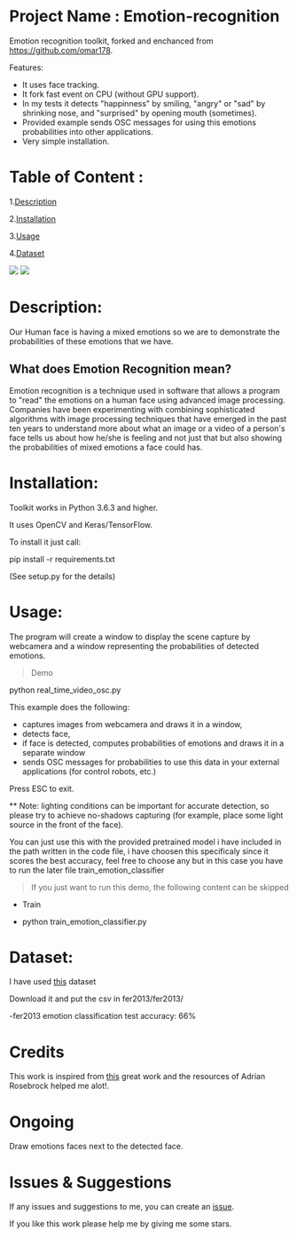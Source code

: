 # Project Name : Emotion-recognition

Emotion recognition toolkit, forked and enchanced from https://github.com/omar178.

Features:

* It uses face tracking.
* It fork fast event on CPU (without GPU support).
* In my tests it detects "happinness" by smiling, "angry" or "sad" by shrinking nose,
and "surprised" by opening mouth (sometimes).
* Provided example sends OSC messages for using this emotions probabilities  into other applications.
* Very simple installation.


# Table of Content :
1.[Description](#p1)

2.[Installation](#p2)

3.[Usage](#p3)

4.[Dataset](#p4)



![](https://github.com/omar178/Emotion-recognition/blob/master/emotions/Happy.PNG)
![](https://github.com/omar178/Emotion-recognition/blob/master/emotions/angry.PNG)




<a id="p1"></a> 
# Description:

Our Human face is having a mixed emotions so we are to demonstrate the probabilities of these emotions that we have.

## What does Emotion Recognition mean?

Emotion recognition is a technique used in software that allows a program to "read" the emotions on a human face using advanced image processing. Companies have been experimenting with combining sophisticated algorithms with image processing techniques that have emerged in the past ten years to understand more about what an image or a video of a person's face tells us about how he/she is feeling and not just that but also showing the probabilities of mixed emotions a face could has.

<a id="p2"></a> 
# Installation:

Toolkit works in Python 3.6.3 and higher.

It uses OpenCV and Keras/TensorFlow.

To install it just call:

pip install -r requirements.txt

(See setup.py for the details)

<a id="p3"></a> 
# Usage:

The program will create a window to display the scene capture by webcamera and a window representing the probabilities of detected emotions.

> Demo

python real_time_video_osc.py

This example does the following:
* captures images from webcamera and draws it in a window, 
* detects face,
* if face is detected, computes probabilities of emotions and draws it in a separate window
* sends OSC messages for probabilities to use this data in your external applications (for control robots, etc.)

Press ESC to exit.

** Note: lighting conditions can be important for accurate detection, so please try to achieve no-shadows capturing
(for example, place some light source in the front of the face).


You can just use this with the provided pretrained model i have included in the path written in the code file, i have choosen this specificaly since it scores the best accuracy, feel free to choose any but in this case you have to run the later file train_emotion_classifier
> If you just want to run this demo, the following content can be skipped
- Train

- python train_emotion_classifier.py


<a id="p4"></a> 
# Dataset:

I have used [this](https://www.kaggle.com/c/3364/download-all) dataset

Download it and put the csv in fer2013/fer2013/

-fer2013 emotion classification test accuracy: 66%


# Credits
This work is inspired from [this](https://github.com/oarriaga/face_classification) great work and the resources of Adrian Rosebrock helped me alot!.

# Ongoing 
Draw emotions faces next to the detected face.

# Issues & Suggestions

If any issues and suggestions to me, you can create an [issue](https://github.com/omar178/Emotion-recognition/issues).

If you like this work please help me by giving me some stars.
